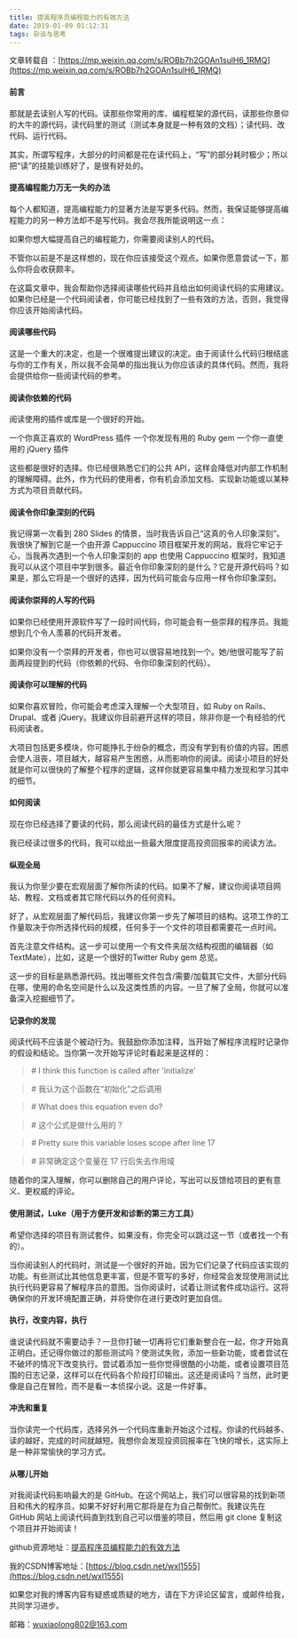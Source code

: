 ```yaml
---
title: 提高程序员编程能力的有效方法
date: 2019-01-09 01:12:31
tags: 杂谈与思考
---
```


文章转载自 ：[https://mp.weixin.qq.com/s/ROBb7h2GOAn1sulH6_1RMQ](https://mp.weixin.qq.com/s/ROBb7h2GOAn1sulH6_1RMQ)

#### 前言

那就是去读别人写的代码。读那些你常用的库、编程框架的源代码，读那些你景仰的大牛的源代码，读代码里的测试（测试本身就是一种有效的文档）；读代码、改代码、运行代码。

其实，所谓写程序，大部分的时间都是花在读代码上，“写”的部分耗时极少；所以把“读”的技能训练好了，是很有好处的。

#### 提高编程能力万无一失的办法

每个人都知道，提高编程能力的显著方法是写更多代码。然而，我保证能够提高编程能力的另一种方法却不是写代码。我会尽我所能说明这一点：

如果你想大幅提高自己的编程能力，你需要阅读别人的代码。

不管你以前是不是这样想的，现在你应该接受这个观点。如果你愿意尝试一下，那么你将会收获颇丰。

在这篇文章中，我会帮助你选择阅读哪些代码并且给出如何阅读代码的实用建议。如果你已经是一个代码阅读者，你可能已经找到了一些有效的方法，否则，我觉得你应该开始阅读代码。


#### 阅读哪些代码

这是一个重大的决定，也是一个很难提出建议的决定。由于阅读什么代码归根结底与你的工作有关，所以我不会简单的指出我认为你应该读的具体代码。然而，我将会提供给你一些阅读代码的参考。

#### 阅读你依赖的代码

阅读使用的插件或库是一个很好的开始。

一个你真正喜欢的 WordPress 插件
一个你发现有用的 Ruby gem
一个你一直使用的 jQuery 插件

这些都是很好的选择。你已经很熟悉它们的公共 API，这样会降低对内部工作机制的理解障碍。此外，作为代码的使用者，你有机会添加文档、实现新功能或以某种方式为项目贡献代码。

#### 阅读令你印象深刻的代码

我记得第一次看到 280 Slides 的情景，当时我告诉自己“这真的令人印象深刻”。我很快了解到它是一个由开源 Cappuccino 项目框架开发的网站，我将它牢记于心，当我再次遇到一个令人印象深刻的 app 也使用 Cappuccino 框架时，我知道我可以从这个项目中学到很多。最近令你印象深刻的是什么？它是开源代码吗？如果是，那么它将是一个很好的选择，因为代码可能会与应用一样令你印象深刻。

#### 阅读你崇拜的人写的代码

如果你已经使用开源软件写了一段时间代码，你可能会有一些崇拜的程序员。我能想到几个令人羡慕的代码开发者。

如果你没有一个崇拜的开发者，你也可以很容易地找到一个。她/他很可能写了前面两段提到的代码（你依赖的代码、令你印象深刻的代码）。

#### 阅读你可以理解的代码

如果你喜欢冒险，你可能会考虑深入理解一个大型项目，如 Ruby on Rails、Drupal、或者 jQuery。我建议你目前避开这样的项目，除非你是一个有经验的代码阅读者。

大项目包括更多模块，你可能挣扎于纷杂的概念，而没有学到有价值的内容。困惑会使人沮丧，项目越大，越容易产生困惑，从而影响你的阅读。阅读小项目的好处就是你可以很快的了解整个程序的逻辑，这样你就更容易集中精力发现和学习其中的细节。

#### 如何阅读

现在你已经选择了要读的代码，那么阅读代码的最佳方式是什么呢？

我已经读过很多的代码，我可以给出一些最大限度提高投资回报率的阅读方法。

#### 纵观全局

我认为你至少要在宏观层面了解你所读的代码。如果不了解，建议你阅读项目网站、教程、文档或者其它除代码以外的任何资料。

好了，从宏观层面了解代码后，我建议你第一步先了解项目的结构。这项工作的工作量取决于你所选择代码的规模，任何多于一个文件的项目都需要花一点时间。

首先注意文件结构。这一步可以使用一个有文件夹层次结构视图的编辑器（如 TextMate），比如，这是一个很好的Twitter Ruby gem 总览。

这一步的目标是熟悉源代码。找出哪些文件包含/需要/加载其它文件，大部分代码在哪，使用的命名空间是什么以及这类性质的内容。一旦了解了全局，你就可以准备深入挖掘细节了。

#### 记录你的发现

阅读代码不应该是个被动行为。我鼓励你添加注释，当开始了解程序流程时记录你的假设和结论。当你第一次开始写评论时看起来是这样的：
> \# I think this function is called after 'initialize'
 
> \# 我认为这个函数在“初始化”之后调用

> \# What does this equation even do?

> \# 这个公式是做什么用的？

> \# Pretty sure this variable loses scope after line 17

> \# 非常确定这个变量在 17 行后失去作用域

随着你的深入理解，你可以删除自己的用户评论，写出可以反馈给项目的更有意义、更权威的评论。

#### 使用测试，Luke（用于方便开发和诊断的第三方工具）

希望你选择的项目有测试套件。如果没有，你完全可以跳过这一节（或者找一个有的）。

当你阅读别人的代码时，测试是一个很好的开始，因为它们记录了代码应该实现的功能。有些测试比其他信息更丰富，但是不管写的多好，你经常会发现使用测试比执行代码更容易了解程序员的意图。当你阅读时，试着让测试套件成功运行。这将确保你的开发环境配置正确，并将使你在进行更改时更加自信。

#### 执行，改变内容，执行

谁说读代码就不需要动手？一旦你打破一切再将它们重新整合在一起，你才开始真正明白。还记得你做过的那些测试吗？使测试失败，添加一些新功能，或者尝试在不破坏的情况下改变执行。尝试着添加一些你觉得很酷的小功能，或者设置项目范围的日志记录，这样可以在代码各个阶段打印输出。这还是阅读吗？当然，此时更像是自己在冒险，而不是看一本侦探小说。这是一件好事。

#### 冲洗和重复

当你读完一个代码库，选择另外一个代码库重新开始这个过程。你读的代码越多、读的越好，完成的时间就越短。我想你会发现投资回报率在飞快的增长，这实际上是一种非常愉快的学习方式。

#### 从哪儿开始

对我阅读代码影响最大的是 GitHub。在这个网站上，我们可以很容易的找到新项目和伟大的程序员，如果不好好利用它那将是在为自己帮倒忙。我建议先在 GitHub 网站上阅读代码直到找到自己可以借鉴的项目，然后用 git clone 复制这个项目并开始阅读！

github资源地址：[提高程序员编程能力的有效方法](https://github.com/LeonWuV/FE-blog-repository/blob/master/%E6%9D%82%E8%B0%88%E4%B8%8E%E6%80%9D%E8%80%83/%E6%8F%90%E9%AB%98%E7%A8%8B%E5%BA%8F%E5%91%98%E7%BC%96%E7%A8%8B%E8%83%BD%E5%8A%9B%E7%9A%84%E6%9C%89%E6%95%88%E6%96%B9%E6%B3%95.md)

我的CSDN博客地址：[https://blog.csdn.net/wxl1555](https://blog.csdn.net/wxl1555)

如果您对我的博客内容有疑惑或质疑的地方，请在下方评论区留言，或邮件给我，共同学习进步。

邮箱：wuxiaolong802@163.com